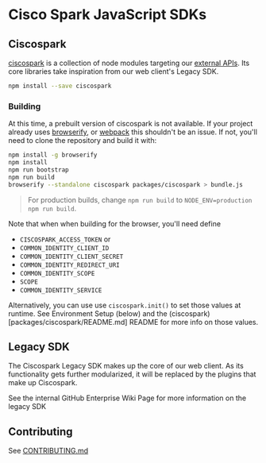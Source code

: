 # Cisco Spark JavaScript SDKs

## Ciscospark

[ciscospark](/packages/ciscospark) is a collection of node modules targeting our [external APIs](https://developers.ciscospark.com). Its core libraries take inspiration from our web client's Legacy SDK.

```bash
npm install --save ciscospark
```

### Building

At this time, a prebuilt version of ciscospark is not available. If your project already uses [browserify](http://browserify.org), or [webpack](https://webpack.github.io/) this shouldn't be an issue. If not, you'll need to clone the repository and build it with:

```bash
npm install -g browserify
npm install
npm run bootstrap
npm run build
browserify --standalone ciscospark packages/ciscospark > bundle.js
```

> For production builds, change `npm run build` to `NODE_ENV=production npm run build`.

Note that when when building for the browser, you'll need define
-  `CISCOSPARK_ACCESS_TOKEN`
or
- `COMMON_IDENTITY_CLIENT_ID`
- `COMMON_IDENTITY_CLIENT_SECRET`
- `COMMON_IDENTITY_REDIRECT_URI`
- `COMMON_IDENTITY_SCOPE`
- `SCOPE`
- `COMMON_IDENTITY_SERVICE`

Alternatively, you can use use `ciscospark.init()` to set those values at runtime. See Environment Setup (below) and the (ciscospark)[packages/ciscospark/README.md] README for more info on those values.

## Legacy SDK

The Ciscospark Legacy SDK makes up the core of our web client. As its functionality gets further modularized, it will be replaced by the plugins that make up Ciscospark.

See the internal GitHub Enterprise Wiki Page for more information on the legacy SDK

## Contributing

See [CONTRIBUTING.md](CONTRIBUTING.md)
